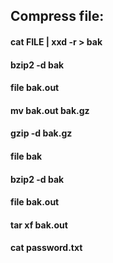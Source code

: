## Compress file:

#### cat FILE | xxd -r > bak 

#### bzip2 -d bak
#### file bak.out
#### mv bak.out bak.gz
#### gzip -d bak.gz
#### file bak
#### bzip2 -d bak
#### file bak.out
#### tar xf bak.out
#### cat password.txt

